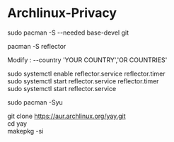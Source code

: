 # Archlinux-Privacy

sudo pacman -S --needed base-devel git

pacman -S reflector

Modify : --country 'YOUR COUNTRY','OR COUNTRIES'

sudo systemctl enable reflector.service reflector.timer \
sudo systemctl start reflector.service reflector.timer \
sudo systemctl start reflector.service

sudo pacman -Syu

git clone https://aur.archlinux.org/yay.git \
cd yay \
makepkg -si
